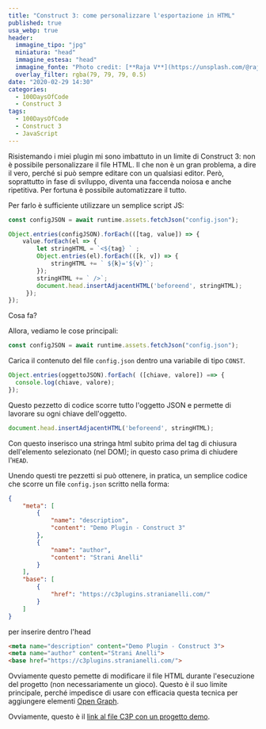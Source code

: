 ```yaml
---
title: "Construct 3: come personalizzare l'esportazione in HTML"
published: true
usa_webp: true
header:
  immagine_tipo: "jpg"
  miniatura: "head"
  immagine_estesa: "head"
  immagine_fonte: "Photo credit: [**Raja V**](https://unsplash.com/@rajavijayaraman)"
  overlay_filter: rgba(79, 79, 79, 0.5)
date: "2020-02-29 14:30"
categories:
  - 100DaysOfCode
  - Construct 3
tags:
  - 100DaysOfCode
  - Construct 3
  - JavaScript
---
```


Risistemando i miei plugin mi sono imbattuto in un limite di Construct 3: non è possibile personalizzare il file HTML. Il che non è un gran problema, a dire il vero, perché si può sempre editare con un qualsiasi editor. Però, soprattutto in fase di sviluppo, diventa una faccenda noiosa e anche ripetitiva. Per fortuna è possibile automatizzare il tutto.

Per farlo è sufficiente utilizzare un semplice script JS:

~~~js
const configJSON = await runtime.assets.fetchJson("config.json");

Object.entries(configJSON).forEach(([tag, value]) => {
	value.forEach(el => {
    	let stringHTML = `<${tag} ` ;
        Object.entries(el).forEach(([k, v]) => {
			stringHTML += ` ${k}='${v}'`;
        });
        stringHTML += ` />`;
        document.head.insertAdjacentHTML('beforeend', stringHTML);
     });
});
~~~

Cosa fa?

Allora, vediamo le cose principali:

~~~js
const configJSON = await runtime.assets.fetchJson("config.json");
~~~

Carica il contenuto del file `config.json` dentro una variabile di tipo `CONST`.

~~~js
Object.entries(oggettoJSON).forEach( ([chiave, valore]) ==> {
  console.log(chiave, valore);
});
~~~

Questo pezzetto di codice scorre tutto l'oggetto JSON e permette di lavorare su ogni chiave dell'oggetto.

~~~js
document.head.insertAdjacentHTML('beforeend', stringHTML);
~~~

Con questo inserisco una stringa html subito prima del tag di chiusura dell'elemento selezionato (nel DOM); in questo caso prima di chiudere l'`HEAD`.

Unendo questi tre pezzetti si può ottenere, in pratica, un semplice codice che scorre un file `config.json` scritto nella forma:

~~~json
{
	"meta": [
		{
			"name": "description",
			"content": "Demo Plugin - Construct 3"
		},
		{
			"name": "author",
			"content": "Strani Anelli"
		}
	],
	"base": [
		{
			"href": "https://c3plugins.stranianelli.com/"
		}
	]
}
~~~

per inserire dentro l'head

~~~html
<meta name="description" content="Demo Plugin - Construct 3">
<meta name="author" content="Strani Anelli">
<base href="https://c3plugins.stranianelli.com/">
~~~

Ovviamente questo pemette di modificare il file HTML durante l'esecuzione del progetto (non necessariamente un gioco). Questo è il suo limite principale, perché impedisce di usare con efficacia questa tecnica per aggiungere elementi [Open Graph](https://ogp.me/).

Ovviamente, questo è il [link al file C3P con un progetto demo](https://raw.githubusercontent.com/el3um4s/strani-anelli-blog/master/_posts/2020/2020-02-29-construct-3-come-personalizzare-l-esportazione-in-html/custom-head-web.c3p).
